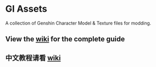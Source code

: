 
# GI Assets
A collection of Genshin Character Model & Texture files for modding.


## View the [wiki](https://github.com/zeroruka/GI_Assets/wiki) for the complete guide

## 中文教程请看 [wiki](https://github.com/zeroruka/GI-Assets-wiki/wiki/%E4%B8%BB%E9%A1%B5)

